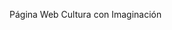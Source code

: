 Página Web Cultura con Imaginación
<!DOCTYPE html>
<html lang="es">
<head>
    <meta charset="UTF-8">
    <meta name="viewport" content="width=device-width, initial-scale=1.0">
    <title>CULTCIMA</title>
    <!-- Google Fonts -->
    <link href="https://fonts.googleapis.com/css2?family=Montserrat:wght@300;400;600;800&display=swap" rel="stylesheet">
    <!-- Bootstrap CSS -->
    <link href="https://stackpath.bootstrapcdn.com/bootstrap/4.5.2/css/bootstrap.min.css" rel="stylesheet">
    <!-- Custom CSS -->
    <style>
        /* Colores personalizados */
        :root {
            --verde: #4CAF50;
            --rosa-mexicano: #e91e63;
            --fondo-claro: #f4f4f4;
        }

        body {
            font-family: 'Montserrat', sans-serif;
            background-color: var(--fondo-claro);
            color: #333;
        }

        header {
            background-color: var(--verde);
            color: white;
            padding: 20px;
            text-align: center;
        }

        nav {
            background-color: var(--fondo-claro);
        }

        nav a {
            color: rgb(0, 0, 0) !important;
            padding: 15px 20px;
            text-decoration: none;
        }

        nav a:hover {
            background-color: var(--rosa-mexicano);
            color: white;
        }

        .banner {
            background: url("./rsc/banners/bannerfraseramon.png") no-repeat center center;
            background-size: cover;
            color: white;
            text-align: center;
            padding: 100px 20px;
            width: 100%; /* Ancho completo de la pantalla */
            height: 400px; /* Altura fija */
            display: flex; /* Centra el contenido */
            justify-content: center;
            align-items: center;
            text-align: center;
            color: white;
            font-size: 1.8rem;
        }

        .banner-secundario {
            width: 100%; /* Ancho completo */
            height: 600px; /* Altura específica */
            background: url("./rsc/images/bannersec.png") no-repeat center center;
            background-size: cover;
            display: flex; /* Centrar contenido */
            justify-content: center;
            align-items: center;
            text-align: center;
            color: white;
            font-size: 1.5rem;
        }


        .section-title {
            color: var(--rosa-mexicano);
            border-bottom: 3px solid var(--rosa-mexicano);
            display: inline-block;
            padding-bottom: 10px;
            margin-bottom: 20px;
            font-weight: 600;
            text-align: center;
        }

        .imagen-tamaño {
            width: 100%;  /* Esto hace que la imagen ocupe el 100% del contenedor */
            max-width: 825px;  /* Limita el ancho máximo de la imagen a 825px */
            height: auto;  /* Mantiene la proporción de la imagen */
            align-content: center;
            display: block;  /* Convierte la imagen en un bloque */
            margin: 0 auto;
        }

        .btn-custom {
            background-color: var(--rosa-mexicano);
            color: white;
            border: none;
            font-weight: 600; /* Grosor del botón */
        }

        .btn-custom:hover {
            background-color: #c2185b;
        }

        .carousel-item img {
            height: 500px;
            width: 100%;
            object-fit: cover;
            align-items: center;
            text-align: center;
        }

        #destinos .project-card img {
        width: 100%; /* La imagen ocupará todo el ancho del contenedor */
        height: 400px; /* Altura específica para que todas sean uniformes */
        object-fit: cover; /* Ajusta la imagen para que se recorte adecuadamente */
        display: block; /* Asegura que la imagen sea un bloque */
        margin: 0 auto; /* Centra la imagen horizontalmente */
    }

    #destinos .project-card {
        text-align: center; /* Centra el texto debajo de las imágenes */
        padding: 20px;
        box-shadow: 0 4px 8px rgba(0, 0, 0, 0.1); /* Agrega una sombra para mejor visibilidad */
        border-radius: 10px; /* Bordes redondeados */
    }

    #destinos h2.section-title {
        text-align: center; /* Centra el título de la sección */
        margin-bottom: 40px;
    }

    #destinos .row {
        justify-content: center; /* Centra las columnas dentro de la fila */
    }

    #destinos .col-md-4 {
        max-width: 400px; /* Limita el ancho de las columnas */
        flex: 0 0 auto; /* Ajusta el comportamiento del flexbox */
    }

        footer {
            text-align: center;
            padding: 20px;
            background-color: var(--verde);
            color: white;
        }

        .project-card {
            position: relative;
            overflow: hidden;  /* Asegura que el contenido no se desborde */
        }

        .image-container {
            position: relative;  /* Necesario para poder posicionar el texto sobre la imagen */
        }

        .image-container img {
            width: 100%;
            height: 300px;
            display: block;  /* Asegura que la imagen ocupe todo el espacio */
        }

        .text-overlay {
            position: absolute;
            top: 50%;
            left: 50%;
            transform: translate(-50%, -50%);  /* Centra el texto en la imagen */
            color: white;
            text-align: center;
            background-color: rgba(0, 0, 0, 0.5);  /* Fondo semitransparente para mejorar la visibilidad del texto */
            padding: 10px;
            width: 90%;  /* Limita el ancho del texto */
        }

        .text-overlay h5 {
            font-size: 1.2rem;
            margin-bottom: 10px;
        }

        .text-overlay p {
            font-size: 0.9rem;
            margin: 0;
        }

        form {
        display: flex;
        flex-direction: column; /* Organización vertical */
        gap: 15px; /* Espaciado entre campos */
        background-color: white; /* Fondo blanco */
        padding: 20px;
        border-radius: 8px;
        box-shadow: 0 4px 6px rgba(0, 0, 0, 0.1);
        max-width: 500px; /* Limitar ancho del formulario */
        margin: 0 auto; /* Centrar formulario en la página */
    }

    .form-group {
        display: flex;
        flex-direction: column; /* Etiqueta arriba del campo */
        gap: 5px;
    }

    .form-group label {
        font-weight: 600;
        color: var(--verde); /* Color verde del tema */
    }

    input, textarea, button {
        padding: 10px;
        border: 1px solid #ccc;
        border-radius: 4px;
        font-family: 'Montserrat', sans-serif; /* Fuente consistente */
    }

    textarea {
        resize: none; /* Evitar redimensionar */
    }

    button {
        background-color: var(--rosa-mexicano);
        color: white;
        border: none;
        font-weight: 600;
        cursor: pointer;
        padding: 10px 20px;
        align-self: center; /* Centrar botón */
    }

    button:hover {
        background-color: #c2185b; /* Variación al pasar el cursor */
    }

    </style>
</head>
<body>
    <header>
        <h1>CULTCIMA</h1>
        <p>CULTURA CON IMAGINACIÓN</p>
    </header>
    
    <nav class="navbar navbar-expand-lg navbar-dark">
        <div class="container">
            <!-- Cambiar texto por el logo -->
            <a class="navbar-brand" href="#">
                <img src="./rsc/banners/textocultcima.png" alt="Cultcima" style="height: 40px;">
            </a>
            <button class="navbar-toggler" type="button" data-toggle="collapse" data-target="#navbarNav" aria-controls="navbarNav" aria-expanded="false" aria-label="Toggle navigation">
                <span class="navbar-toggler-icon"></span>
            </button>
            <div class="collapse navbar-collapse" id="navbarNav">
                <ul class="navbar-nav ml-auto">
                    <li class="nav-item"><a class="nav-link" href="#inicio">Inicio</a></li>
                    <li class="nav-item"><a class="nav-link" href="#quienessomos">¿Quiénes somos?</a></li>
                    <li class="nav-item"><a class="nav-link" href="#misionyvision">Misión y Visión</a></li>
                    <li class="nav-item"><a class="nav-link" href="#paseos">Paseos</a></li>
                    <li class="nav-item"><a class="nav-link" href="#destinos">Destinos</a></li>
                    <li class="nav-item"><a class="nav-link" href="#leyendas">Leyendas</a></li>
                    <li class="nav-item"><a class="nav-link" href="#contacto">Contacto</a></li>
                </ul>
            </div>
        </div>
    </nav>
    
    <!-- Banner -->
    <div class="banner">
        <h2></h2>
        <p></p>
        <a href="#contacto" class="btn btn-custom mt-3">Reserva tu visita</a>
    </div>

<!---

    <div class="banner-secundario">
    </div>

-->


    <!-- Carrusel de imágenes -->
    <div id="mainCarousel" class="carousel slide mt-5" data-ride="carousel">
        <div class="carousel-inner">
            <div class="carousel-item active">
                <img src="./rsc/Galeria/bannerramon.png" alt="Recorrido Histórico">
            </div>
            <div class="carousel-item">
                <img src="./rsc/Galeria/bannerramon2.png" alt="Cuenta Leyendas">
            </div>
            <div class="carousel-item">
                <img src="./rsc/Galeria/bannerramon3.png" alt="Exploración Cultural">
            </div>
        </div>
        <a class="carousel-control-prev" href="#mainCarousel" role="button" data-slide="prev">
            <span class="carousel-control-prev-icon" aria-hidden="true"></span>
            <span class="sr-only">Anterior</span>
        </a>
        <a class="carousel-control-next" href="#mainCarousel" role="button" data-slide="next">
            <span class="carousel-control-next-icon" aria-hidden="true"></span>
            <span class="sr-only">Siguiente</span>
        </a>
    </div>
    
    <section id="quienessomos" class="container mt-5">
        <h2 class="section-title">¿Quiénes somos?</h2>
        <p>Somos un grupo de profesionales, que conocen la necesidad de reforzar el proceso de 
            enseñanza-aprendizaje que se imparte en las aulas, por lo cuál realizamos recorridos culturales;
            en donde los alumnos de manera dinámica y divertida aprenden mientras disfrutan de los lugares visitados.

            En esta labor de divulgación cultural nos enfocamos a las costumbres de la sociedad mexicana en tiempos lejanos
            y actuales, a sus colores y sabores, acompañado de actividades lúdicas.
        </p>
    </section>
    
    <section id="misionyvision" class="container mt-5">
        <h2 class="section-title">Misión y Visión</h2>
        <p>
            Desarrollar planes de visitas que muestren las riquezas artísticas, históricas, monumentales y de entretenimiento
            de la Ciudad de México y sus alrededores.
        </p>
        <div class>
             <img src="./rsc/images/fotos varios.png" alt="Misión y Visión" class="imagen-tamaño">
         </div>
<!--
        <div class="col-md-8">
            <h2>Misión y Visión</h2>
            <p>Descripción de la misión de la empresa o equipo. Explicación de la razón de ser de la empresa y su propósito en el presente.</p>
            <p>Descripción de la visión de la empresa o equipo. Explicación de hacia dónde vamos y qué queremos lograr a futuro.</p>
            <-- Imagen compartida para Misión y Visión --
            
        </div> -->
    </section>


    <section id="paseos" class="container mt-5">
        <h2 class="section-title">Paseos Culturales</h2>
        <div class="row">
            <div class="col-md-4">
                <div class="project-card">
                    <div class="image-container">
                        <img src="./rsc/banners/tarjeta verde cultcima.png" alt="Proyecto 1" class="img-fluid">
                        <div class="text-overlay">
                            <h5>Ruta de las Leyendas</h5>
                            <p>Un recorrido nocturno donde los visitantes pueden descubrir historias y leyendas locales de la mano de un narrador profesional.</p>
                        </div>
                    </div>
                </div>
            </div>
            <div class="col-md-4">
                <div class="project-card">
                    <div class="image-container">
                        <img src="./rsc/banners/tarjeta rosa cultcima.png" alt="Proyecto 2" class="img-fluid">
                        <div class="text-overlay">
                            <h5>Historias del Centro Histórico</h5>
                            <p>Un viaje por el casco antiguo, explorando las raíces culturales e historias poco conocidas de la ciudad.</p>
                        </div>
                    </div>
                </div>
            </div>
            <div class="col-md-4">
                <div class="project-card">
                    <div class="image-container">
                        <img src="./rsc/banners/tarjeta naranja cultcima.png" alt="Proyecto 3" class="img-fluid">
                        <div class="text-overlay">
                            <h5>Representaciones Escénicas</h5>
                            <p>Escenificaciones de personajes históricos en eventos, con vestuarios y guiones detallados para sumergir a la audiencia en el pasado.</p>
                        </div>
                    </div>
                </div>
            </div>
        </div>
    </section>
    



    <section id="destinos" class="container mt-5">
        <h2 class="section-title">Principales Destinos</h2>
        <div class="row">
            <div class="col-md-4">
                <div class="project-card">
                    <img src="./rsc/images/Chapultepec.png" alt="Proyecto 1" class="img-fluid">
                    <div class="p-3">
                        <h5>Ruta de las Leyendas</h5>
                        <p>Un recorrido nocturno donde los visitantes pueden descubrir historias y leyendas locales de la mano de un narrador profesional.</p>
                    </div>
                </div>
            </div>
            <div class="col-md-4">
                <div class="project-card">
                    <img src="./rsc/images/Centro Historico.png" alt="Proyecto 2" class="img-fluid">
                    <div class="p-3">
                        <h5>Historias del Centro Histórico</h5>
                        <p>Un viaje por el casco antiguo, explorando las raíces culturales e historias poco conocidas de la ciudad.</p>
                    </div>
                </div>
            </div>
            <div class="col-md-4">
                <div class="project-card">
                    <img src="./rsc/images/Teotihuacan.png" alt="Proyecto 3" class="img-fluid">
                    <div class="p-3">
                        <h5>Representaciones Escénicas</h5>
                        <p>Escenificaciones de personajes históricos en eventos, con vestuarios y guiones detallados para sumergir a la audiencia en el pasado.</p>
                    </div>
                </div>
            </div>
        </div>
    </section>
    
    
    <section id="leyendas" class="container mt-5">
        <h2 class="section-title">Galería</h2>
        <div class="row">
            <div class="col-md-3 mb-4">
                <img src="https://via.placeholder.com/400x300" alt="Foto 1" class="img-fluid rounded">
            </div>
            <div class="col-md-3 mb-4">
                <img src="https://via.placeholder.com/400x300" alt="Foto 2" class="img-fluid rounded">
            </div>
            <div class="col-md-3 mb-4">
                <img src="https://via.placeholder.com/400x300" alt="Foto 3" class="img-fluid rounded">
            </div>
            <div class="col-md-3 mb-4">
                <img src="https://via.placeholder.com/400x300" alt="Foto 4" class="img-fluid rounded">
            </div>
        </div>
    </section>
    
    <form action="mailto:tucorreo@ejemplo.com" method="post" enctype="text/plain">
        <div class="form-group">
            <label for="nombre">Nombre:</label>
            <input type="text" id="nombre" name="nombre" placeholder="Tu nombre" required>
        </div>
        <div class="form-group">
            <label for="correo">Correo:</label>
            <input type="email" id="correo" name="correo" placeholder="Tu correo" required>
        </div>
        <div class="form-group">
            <label for="mensaje">Mensaje:</label>
            <textarea id="mensaje" name="mensaje" placeholder="Tu mensaje" rows="4" required></textarea>
        </div>
        <button type="submit">Enviar</button>
    </form>

    <section id="contacto" class="container text-center mt-5">
        <h2 class="section-title">Contacto</h2>
        <p>Para colaborar o realizar una reserva, contacta a Juan Ramón:</p>
        <p><strong>Teléfono:</strong> 55 9191 6604</p>
        <p><strong>Email:</strong> cultcima@yahoo.com</p>
        <div class="mt-4">
            <a href="https://facebook.com/cultcima" class="btn btn-custom mr-2">Facebook</a>
            <a href="https://instagram.com/cultcima" class="btn btn-custom">Instagram</a>
        </div>
    </section>


    <footer>
        <p>&copy; 2023 Cultcima - Juan Ramón Jiménez Villareal. Todos los derechos reservados.</p>
    </footer>
    
    <!-- Bootstrap JS and dependencies -->
    <script src="https://code.jquery.com/jquery-3.5.1.slim.min.js"></script>
    <script src="https://cdn.jsdelivr.net/npm/@popperjs/core@2.5.4/dist/umd/popper.min.js"></script>
    <script src="https://stackpath.bootstrapcdn.com/bootstrap/4.5.2/js/bootstrap.min.js"></script>
</body>
</html>
